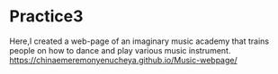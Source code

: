 # Practice3
Here,I created a web-page of an imaginary music academy that trains people on how to dance and play various music instrument. 
https://chinaemeremonyenucheya.github.io/Music-webpage/
